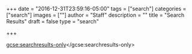 +++
date = "2016-12-31T23:59:16-05:00"
tags = ["search"]
categories = ["search"]
images = [""]
author = "Staff"
description = ""
title = "Search Results"
draft = false
type = "search"

+++

<script>
  (function() {
    var cx = '009070394138504404541:6d4gc6cb7oi';
    var gcse = document.createElement('script');
    gcse.type = 'text/javascript';
    gcse.async = true;
    gcse.src = 'https://cse.google.com/cse.js?cx=' + cx;
    var s = document.getElementsByTagName('script')[0];
    s.parentNode.insertBefore(gcse, s);
  })();
</script>
<gcse:searchresults-only></gcse:searchresults-only>
